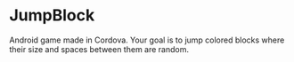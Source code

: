 # JumpBlock
Android game made in Cordova. Your goal is to jump colored blocks where their size and spaces between them are random.
